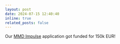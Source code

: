 ```yaml
---
layout: post
date: 2024-07-15 12:40:40
inline: true
related_posts: false
---
```


Our [MMD Impulse](https://www.uva.nl/en/about-the-uva/organisation/faculties/faculty-of-science/working-at-the-faculty/molecular-and-material-design-technology-hub/molecular-and-material-design-technology-hub.html#2-MMD-Impulse-funding-call) application got funded for 150k EUR!